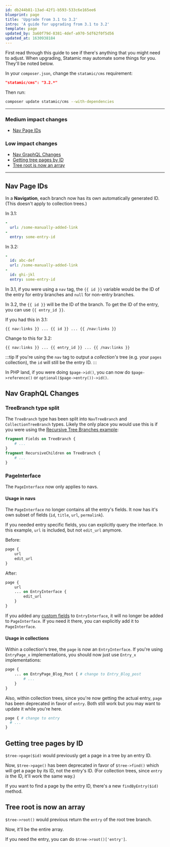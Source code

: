 ```yaml
---
id: db244b81-13ad-42f1-b593-533c6e165ee6
blueprint: page
title: 'Upgrade from 3.1 to 3.2'
intro: 'A guide for upgrading from 3.1 to 3.2'
template: page
updated_by: 3a60f79d-8381-4def-a970-5df62f0f5d56
updated_at: 1630938184
---
```

First read through this guide to see if there's anything that you might need to adjust.
When upgrading, Statamic may automate some things for you. They'll be noted below.

In your `composer.json`, change the `statamic/cms` requirement:

```json
"statamic/cms": "3.2.*"
```

Then run:

```bash
composer update statamic/cms --with-dependencies
```

---

### Medium impact changes
- [Nav Page IDs](#nav-page-ids)

### Low impact changes
- [Nav GraphQL Changes](#nav-graphql-changes)
- [Getting tree pages by ID](#getting-tree-pages-by-id)
- [Tree root is now an array](#tree-root-is-now-an-array)

---

## Nav Page IDs

In a **Navigation**, each branch now has its own automatically generated ID.
(This doesn't apply to collection trees.)

In 3.1:

``` yaml
-
  url: /some-manually-added-link
-
  entry: some-entry-id
```

In 3.2:

``` yaml
-
  id: abc-def
  url: /some-manually-added-link
-
  id: ghi-jkl
  entry: some-entry-id
```

In 3.1, if you were using a `nav` tag, the `{{ id }}` variable would be the ID of the entry for entry branches and `null` for non-entry branches.

In 3.2, the `{{ id }}` will be the ID of the branch.
To get the ID of the entry, you can use `{{ entry_id }}`.

If you had this in 3.1:
```
{{ nav:links }} ... {{ id }} ... {{ /nav:links }}
```

Change to this for 3.2:
```
{{ nav:links }} ... {{ entry_id }} ... {{ /nav:links }}
```

:::tip
If you're using the `nav` tag to output a _collection's_ tree (e.g. your `pages` collection), the `id` will still be the entry ID.
:::

In PHP land, if you were doing `$page->id()`, you can now do `$page->reference()` or `optional($page->entry())->id()`.

## Nav GraphQL Changes

### TreeBranch type split
The `TreeBranch` type has been split into `NavTreeBranch` and `CollectionTreeBranch` types.
Likely the only place you would use this is if you were using the [Recursive Tree Branches example](/graphql#recursive-tree-branches):

```graphql
fragment Fields on TreeBranch {
    # ...
}
fragment RecursiveChildren on TreeBranch {
    # ...
}
```

### PageInterface
The `PageInterface` now only applies to navs.

#### Usage in navs
The `PageInterface` no longer contains all the entry's fields. It now has it's own subset of fields (`id`, `title`, `url`, `permalink`).

If you needed entry specific fields, you can explicitly query the interface. In this example, `url` is included, but not `edit_url` anymore.

Before:

```graphql
page {
    url
    edit_url
}
```

After:

```graphql
page {
    url
    ... on EntryInterface {
        edit_url
    }
}
```

If you added any [custom fields](/graphql#custom-fields) to `EntryInterface`, it will no longer be added to `PageInterface`. If you need it there, you can explicitly add it to `PageInterface`.

#### Usage in collections

Within a collection's tree, the `page` is now an `EntryInterface`.
If you're using `EntryPage_x` implementations, you should now just use `Entry_x` implementations:

```graphql
page {
    ... on EntryPage_Blog_Post { # change to Entry_Blog_post
        # ...
    }
}
```

Also, within collection trees, since you're now getting the actual entry, `page` has been deprecated in favor of `entry`. Both still work but you may want to update it while you're here.

```graphql
page { # change to entry
  # ...
}
```


## Getting tree pages by ID

`$tree->page($id)` would previously get a page in a tree by an entry ID.

Now, `$tree->page()` has been deprecated in favor of `$tree->find()` which will get a page by its ID, not the entry's ID.
(For collection trees, since `entry` _is_ the ID, it'll work the same way.)

If you want to find a page by the entry ID, there's a new `findByEntry($id)` method.


## Tree root is now an array

`$tree->root()` would previous return the `entry` of the root tree branch.

Now, it'll be the entire array.

If you need the entry, you can do `$tree->root()['entry']`.
